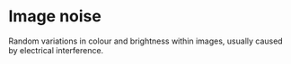 # Image noise

Random variations in colour and brightness within images, usually caused by electrical interference.
